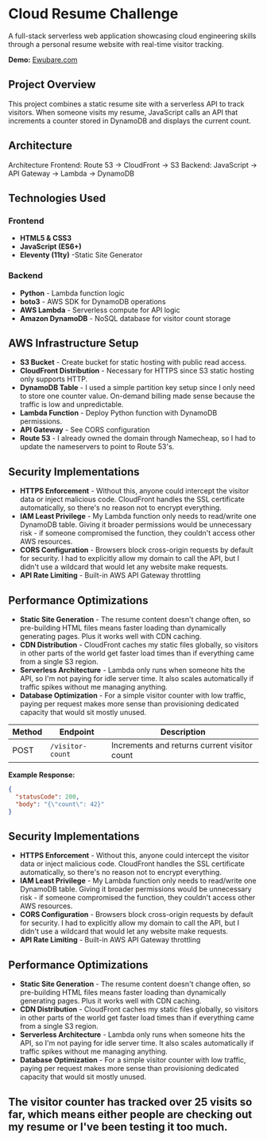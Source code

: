 # Cloud Resume Challenge

A full-stack serverless web application showcasing cloud engineering skills through a personal resume website with real-time visitor tracking.

**Demo:** [Ewubare.com](https://ewubare.com)

## Project Overview

This project combines a static resume site with a serverless API to track visitors. When someone visits my resume, JavaScript calls an API that increments a counter stored in DynamoDB and displays the current count.

## Architecture
Architecture
Frontend: Route 53 -> CloudFront -> S3
Backend: JavaScript -> API Gateway -> Lambda -> DynamoDB

## Technologies Used
### Frontend
- **HTML5 & CSS3** 
- **JavaScript (ES6+)**
- **Eleventy (11ty)** -Static Site Generator

### Backend
- **Python** - Lambda function logic
- **boto3** - AWS SDK for DynamoDB operations
- **AWS Lambda** - Serverless compute for API logic
- **Amazon DynamoDB** - NoSQL database for visitor count storage

## AWS Infrastructure Setup
- **S3 Bucket** - Create bucket for static hosting with public read access.
- **CloudFront Distribution** - Necessary for HTTPS since S3 static hosting only supports HTTP.
- **DynamoDB Table** - I used a simple partition key setup since I only need to store one counter value. On-demand billing made sense because the traffic is low and unpredictable.
- **Lambda Function** - Deploy Python function with DynamoDB permissions.
- **API Gateway** - See CORS configuration
- **Route 53** - I already owned the domain through Namecheap, so I had to update the nameservers to point to Route 53's.

## Security Implementations
- **HTTPS Enforcement** - Without this, anyone could intercept the visitor data or inject malicious code. CloudFront handles the SSL certificate automatically, so there's no reason not to encrypt everything.
- **IAM Least Privilege** - My Lambda function only needs to read/write one DynamoDB table. Giving it broader permissions would be unnecessary risk - if someone compromised the function, they couldn't access other AWS resources.
- **CORS Configuration** - Browsers block cross-origin requests by default for security. I had to explicitly allow my domain to call the API, but I didn't use a wildcard that would let any website make requests.
- **API Rate Limiting** - Built-in AWS API Gateway throttling

## Performance Optimizations
- **Static Site Generation** - The resume content doesn't change often, so pre-building HTML files means faster loading than dynamically generating pages. Plus it works well with CDN caching.
- **CDN Distribution** - CloudFront caches my static files globally, so visitors in other parts of the world get faster load times than if everything came from a single S3 region.
- **Serverless Architecture** - Lambda only runs when someone hits the API, so I'm not paying for idle server time. It also scales automatically if traffic spikes without me managing anything.
- **Database Optimization** - For a simple visitor counter with low traffic, paying per request makes more sense than provisioning dedicated capacity that would sit mostly unused.


| Method | Endpoint | Description |
|--------|----------|-------------|
| POST | `/visitor-count` | Increments and returns current visitor count |

**Example Response:**
```json
{
  "statusCode": 200,
  "body": "{\"count\": 42}"
}
```

## Security Implementations

- **HTTPS Enforcement** - Without this, anyone could intercept the visitor data or inject malicious code. CloudFront handles the SSL certificate automatically, so there's no reason not to encrypt everything.
- **IAM Least Privilege** - My Lambda function only needs to read/write one DynamoDB table. Giving it broader permissions would be unnecessary risk - if someone compromised the function, they couldn't access other AWS resources.
- **CORS Configuration** - Browsers block cross-origin requests by default for security. I had to explicitly allow my domain to call the API, but I didn't use a wildcard that would let any website make requests.
- **API Rate Limiting** - Built-in AWS API Gateway throttling

## Performance Optimizations

- **Static Site Generation** - The resume content doesn't change often, so pre-building HTML files means faster loading than dynamically generating pages. Plus it works well with CDN caching.
- **CDN Distribution** - CloudFront caches my static files globally, so visitors in other parts of the world get faster load times than if everything came from a single S3 region.
- **Serverless Architecture** - Lambda only runs when someone hits the API, so I'm not paying for idle server time. It also scales automatically if traffic spikes without me managing anything.
- **Database Optimization** - For a simple visitor counter with low traffic, paying per request makes more sense than provisioning dedicated capacity that would sit mostly unused.

The visitor counter has tracked over 25 visits so far, which means either people are checking out my resume or I've been testing it too much.
---

